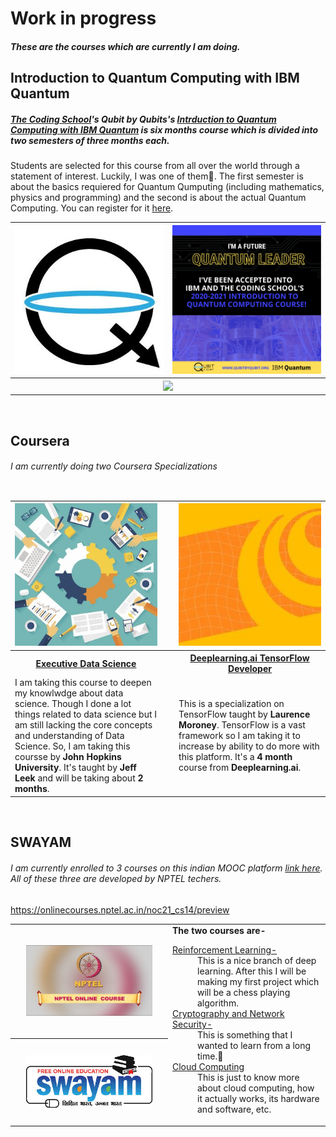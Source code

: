 # Work in progress


##### These are the courses which are currently I am doing.


## Introduction to Quantum Computing with IBM Quantum
##### [The Coding School](https://www.codeconnects.org/)'s Qubit by Qubits's [Intrduction to Quantum Computing with IBM Quantum](https://www.qubitbyqubit.org/programs) is six months course which is divided into two semesters of three months each.
Students are selected for this course from all over the world through a statement of interest. Luckily, I was one of them🎉. The first semester is about the basics requiered for Quantum Qumputing (including mathematics, physics and programming) and the second is about the actual Quantum Computing. You can register for it [here](https://www.qubitbyqubit.org/register).

<table>
  <tr>
    <th width="50%"><img src="qubitbyqubit.jpg"></th>
    <th width="50%"><img src="Accepted Quantum Students.png" width="100%"></th>
  </tr>
  <tr>
    <th colspan="2" width="80%"><img src="qxq-circuit-animation-29-sept.gif"></th>
  </tr>
<table>
  
  

<br>

## Coursera

###### I am currently doing two Coursera Specializations


<table width="100%">
  <tr>
    <th  width="48%"><img src="Executive Data Science.jpg"></th>
    <th  width="4%"> </th>
    <th  width="48%"><img src="Deeplearning_ai_tensorflow.jpg"></th>
  </tr>
  <tr>
    <th  width="48%"><a href="https://www.coursera.org/specializations/executive-data-science" title="Alt+click">Executive Data Science</a></th>
    <th  width="4%"> </th>
    <th  width="48%"><a href="https://www.coursera.org/professional-certificates/tensorflow-in-practice" title="Alt+click">Deeplearning.ai TensorFlow Developer</a></th>
  </tr>
    <tr>
    <td  width="48%">I am taking this course to deepen my knowlwdge about data science. Though I done a lot things related to data science but I am still lacking the core concepts and understanding of Data Science. So, I am taking this coursse by <b>John Hopkins University</b>. It's taught by <b>Jeff Leek</b> and will be taking about <b>2 months</b>.</td>
    <td  width="4%"> </td>
    <td  width="48%">This is a specialization on TensorFlow taught by <b>Laurence Moroney</b>. TensorFlow is a vast framework so I am taking it to increase by ability to do more with this platform. It's a <b>4 month</b> course from <b>Deeplearning.ai</b>.</td>
  </tr>
</table>

<br>

## SWAYAM

###### I am currently enrolled to 3 courses on this indian MOOC platform [link here](https://swayam.gov.in/). All of these three are developed by NPTEL techers.

https://onlinecourses.nptel.ac.in/noc21_cs14/preview
<table>
<tr>
  <th width="50%"><img src=NPTEL.jpg width="85%"></th>
  <td rowspan="2"><b>The two courses are-</b><br><dl><dt><a href="https://onlinecourses.nptel.ac.in/noc21_cs25/preview">Reinforcement Learning-</a></dt><dd>This is a nice branch of deep learning. After this I will be making my first project which will be a chess playing algorithm.</dd><dt><a href="https://onlinecourses.nptel.ac.in/noc21_cs16/preview">Cryptography and Network Security-</a></dt><dd>This is something that I wanted to learn from a long time.😤</dd><dt><a href="https://onlinecourses.nptel.ac.in/noc21_cs14/preview">Cloud Computing</a></dt><dd>This is just to know more about cloud computing, how it actually works, its hardware and software, etc.</dd></dl></td>
</tr>
<tr>
  <th><img src=SWAYAM.jpg  width="85%"></th>
</tr>
</table>
